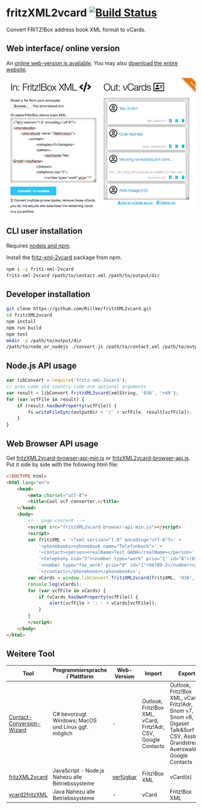 # fritzXML2vcard [![Build Status](https://api.travis-ci.com/Rillke/fritzXML2vcard.svg?branch=master)](https://travis-ci.com/Rillke/fritzXML2vcard)

Convert FRITZ!Box address book XML format to vCards.

## Web interface/ online version

An [online web-version is available](https://blog.rillke.com/fritzXML2vcard/). You may also [download the entire website](https://github.com/Rillke/fritzXML2vcard/zipball/gh-pages).

[![Screenshot Web interface/ online version](https://raw.githubusercontent.com/Rillke/fritzXML2vcard/gh-pages/img/web-tool-screenshot.png)](https://blog.rillke.com/fritzXML2vcard/)

## CLI user installation

Requires [nodejs and npm](https://nodejs.org/en/download/).

Install the [fritz-xml-2vcard](https://www.npmjs.com/package/fritz-xml-2vcard) package from npm.

```bash
npm i -g fritz-xml-2vcard
fritz-xml-2vcard /path/to/contact.xml /path/to/output/dir
```

## Developer installation

```bash
git clone https://github.com/Rillke/fritzXML2vcard.git
cd fritzXML2vcard
npm install
npm run build
npm test
mkdir -p /path/to/output/dir
/path/to/node_or_nodejs ./convert.js /path/to/contact.xml /path/to/output/dir
```

## Node.js API usage

```javascript
var libConvert = require('fritz-xml-2vcard');
// area code and country code are optional arguments
var result = libConvert.fritzXML2vcard(xmlString, '030', '+49');
for (var vcfFile in result) {
	if (result.hasOwnProperty(vcfFile)) {
		fs.writeFileSync(outputDir + '/' + vcfFile, result[vcfFile]);
	}
}
```

## Web Browser API usage

Get [fritzXML2vcard-browser-api-min.js](https://raw.githubusercontent.com/Rillke/fritzXML2vcard/gh-pages/fritzXML2vcard-browser-api-min.js) or [fritzXML2vcard-browser-api.js](https://raw.githubusercontent.com/Rillke/fritzXML2vcard/gh-pages/fritzXML2vcard-browser-api.js). Put it side by side with the following html file:

```html
<!DOCTYPE html>
<html lang="en">
	<head>
		<meta charset="utf-8">
		<title>Cool vcf converter.</title>
	</head>
	<body>
		<!-- page content -->
		<script src="fritzXML2vcard-browser-api-min.js"></script>
		<script>
		var fritzXML = '<?xml version="1.0" encoding="utf-8"?>' +
			'<phonebooks><phonebook name="Telefonbuch">' +
			'<contact><person><realName>Test GmbH</realName></person>' +
			'<telephony nid="2"><number type="work" prio="1" id="0">(01234) 567890</number>' +
			'<number type="fax_work" prio="0" id="1">56789-2</number></telephony>' +
			'</contact></phonebook></phonebooks>';
		var vCards = window.libConvert.fritzXML2vcard(fritzXML, '030', '+49');
		console.log(vCards);
		for (var vcfFile in vCards) {
			if (vCards.hasOwnProperty(vcfFile)) {
				alert(vcfFile + ': ' + vCards[vcfFile]);
			}
		}
		</script>
	</body>
</html>
```

## Weitere Tool

| Tool                                                                             | Programmiersprache / Plattform                                          | Web-Version                                  | Import                                                         | Export                                                                                                                             | Lizenz |
|----------------------------------------------------------------------------------|-------------------------------------------------------------------------|----------------------------------------------|----------------------------------------------------------------|------------------------------------------------------------------------------------------------------------------------------------|--------|
| [Contact-Conversion-Wizard](https://github.com/Rillke/Contact-Conversion-Wizard) | C# bevorzugt Windows; MacOS und Linux ggf. möglich                      | -                                            | Outlook, Fritz!Box XML, vCard, Fritz!Adr, CSV, Google Contacts | Outlook, Fritz!Box XML, vCard, Fritz!Adr, Snom v7, Snom v8, Gigaset Talk&Surf CSV, Asstra, Grandstream, Auerswald, Google Contacts | GPLv3  |
| [fritzXML2vcard](https://github.com/Rillke/fritzXML2vcard)                       | JavaScript - Node.js Nahezu alle Betriebssysteme                        | [verfügbar](https://blog.rillke.com/fritzXML2vcard/) | Fritz!Box XML                                                  | vCard(s)                                                                                                                           | MIT    |
| [vcard2fritzXML](https://github.com/berkholz/vcard2fritzXML)                     | Java Nahezu alle Betriebssysteme                                        | -                                            | vCard                                                          | Fritz!Box XML                                                                                                                      | GPLv2  |
